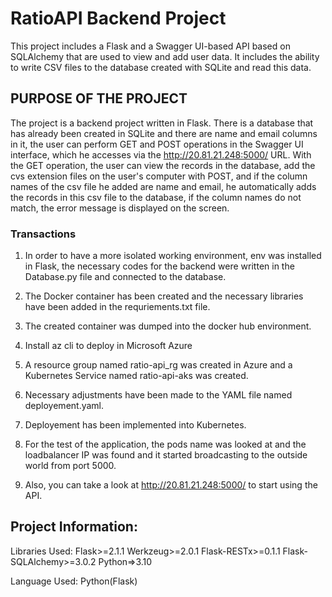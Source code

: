 # RatioAPI Backend Project
 
This project includes a Flask and a Swagger UI-based API based on SQLAlchemy that are used to view and add user data. It includes the ability to write CSV files to the database created with SQLite and read this data.
 
## PURPOSE OF THE PROJECT
The project is a backend project written in Flask. There is a database that has already been created in SQLite and there are name and email columns in it, the user can perform GET and POST operations in the Swagger UI interface, which he accesses via the http://20.81.21.248:5000/ URL. With the GET operation, the user can view the records in the database, add the cvs extension files on the user's computer with POST, and if the column names of the csv file he added are name and email, he automatically adds the records in this csv file to the database, if the column names do not match, the error message is displayed on the screen.

### Transactions
 
1. In order to have a more isolated working environment, env was installed in Flask, the necessary codes for the backend were written in the Database.py file and connected to the database.
 
2. The Docker container has been created and the necessary libraries have been added in the requriements.txt file.
 
3. The created container was dumped into the docker hub environment.
 
4. Install az cli to deploy in Microsoft Azure
 
5. A resource group named ratio-api_rg was created in Azure and a Kubernetes Service named ratio-api-aks was created.
 
6. Necessary adjustments have been made to the YAML file named deployement.yaml.
 
7. Deployement has been implemented into Kubernetes.
 
8. For the test of the application, the pods name was looked at and the loadbalancer IP was found and it started broadcasting to the outside world from port 5000.
 
9. Also, you can take a look at http://20.81.21.248:5000/ to start using the API.
 
## Project Information: 
 
Libraries Used: 
   Flask>=2.1.1
   Werkzeug>=2.0.1
   Flask-RESTx>=0.1.1
   Flask-SQLAlchemy>=3.0.2
   Python=>3.10
 
Language Used: Python(Flask)
 
